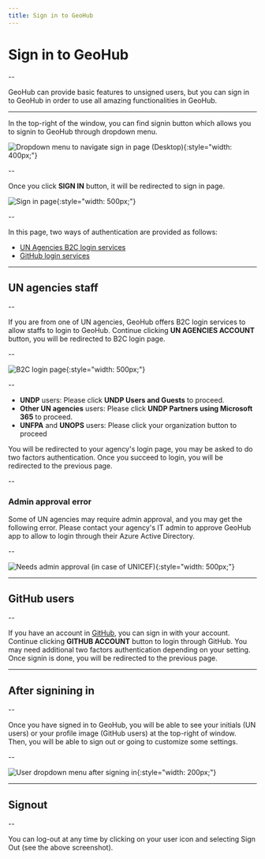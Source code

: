 ```yaml
---
title: Sign in to GeoHub
---
```


# Sign in to GeoHub

--

GeoHub can provide basic features to unsigned users, but you can sign in to GeoHub in order to use all amazing functionalities in GeoHub.

---

In the top-right of the window, you can find signin button which allows you to signin to GeoHub through dropdown menu.

![Dropdown menu to navigate sign in page (Desktop)](../assets/get-started/signin_1.png){:style="width: 400px;"}

--

Once you click **SIGN IN** button, it will be redirected to sign in page.

![Sign in page](../assets/get-started/signin_2.png){:style="width: 500px;"}

--

In this page, two ways of authentication are provided as follows:

- [UN Agencies B2C login services](#un-agencies-staff)
- [GitHub login services](#github-users)

---

## UN agencies staff

--

If you are from one of UN agencies, GeoHub offers B2C login services to allow staffs to login to GeoHub. Continue clicking **UN AGENCIES ACCOUNT** button, you will be redirected to B2C login page.

--

![B2C login page](../assets/get-started/signin_3.png){:style="width: 500px;"}

--

- **UNDP** users: Please click **UNDP Users and Guests** to proceed.
- **Other UN agencies** users: Please click **UNDP Partners using Microsoft 365** to proceed.
- **UNFPA** and **UNOPS** users: Please click your organization button to proceed

You will be redirected to your agency's login page, you may be asked to do two factors authentication. Once you succeed to login, you will be redirected to the previous page.

--

### Admin approval error

Some of UN agencies may require admin approval, and you may get the following error. Please contact your agency's IT admin to approve GeoHub app to allow to login through their Azure Active Directory.

--

![Needs admin approval (in case of UNICEF)](../assets/get-started/signin_4.png){:style="width: 500px;"}

---

## GitHub users

--

If you have an account in [GitHub](https://github.com/), you can sign in with your account. Continue clicking **GITHUB ACCOUNT** button to login through GitHub. You may need additional two factors authentication depending on your setting. Once signin is done, you will be redirected to the previous page.

---

## After signining in

--

Once you have signed in to GeoHub, you will be able to see your initials (UN users) or your profile image (GitHub users) at the top-right of window. Then, you will be able to sign out or going to customize some settings.

--

![User dropdown menu after signing in](../assets/get-started/signin_5.png){:style="width: 200px;"}

---

## Signout

--

You can log-out at any time by clicking on your user icon and selecting Sign Out (see the above screenshot).
